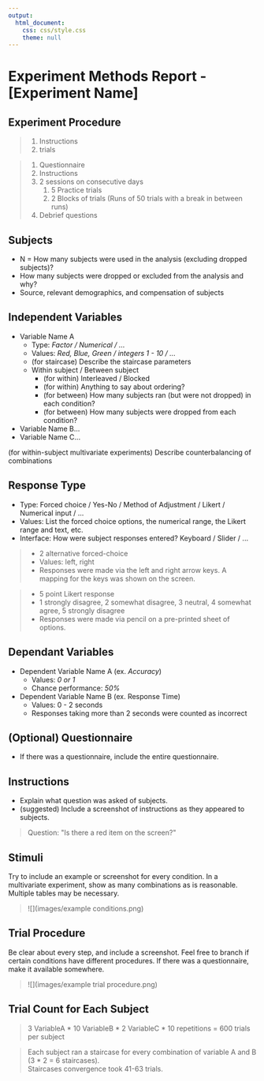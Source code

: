 ```yaml
---
output:
  html_document:
    css: css/style.css
    theme: null
---
```

# **Experiment Methods Report** - [Experiment Name]


## **Experiment Procedure** 

> 1. Instructions
> 2. trials

> 1. Questionnaire
> 1. Instructions 
> 1. 2 sessions on consecutive days
>     1. 5 Practice trials
>     1. 2 Blocks of trials (Runs of 50 trials with a break in between runs)
> 1. Debrief questions

## **Subjects**  

* N = How many subjects were used in the analysis (excluding dropped subjects)?  
* How many subjects were dropped or excluded from the analysis and why?  
* Source, relevant demographics, and compensation of subjects

## **Independent Variables**  

* Variable Name A
    * Type: *Factor / Numerical / ...*
    * Values: *Red, Blue, Green / integers 1 - 10 / ...*
    * (for staircase) Describe the staircase parameters
    * Within subject / Between subject
        * (for within) Interleaved / Blocked
        * (for within) Anything to say about ordering?
        * (for between) How many subjects ran (but were not dropped) in each condition?
        * (for between) How many subjects were dropped from each condition?
* Variable Name B...
* Variable Name C...

(for within-subject multivariate experiments) Describe counterbalancing of combinations

## **Response Type**  

* Type: Forced choice / Yes-No / Method of Adjustment / Likert / Numerical input / ...
* Values: List the forced choice options, the numerical range, the Likert range and text, etc.
* Interface: How were subject responses entered? Keyboard / Slider / ...

> * 2 alternative forced-choice
> * Values: left, right
> * Responses were made via the left and right arrow keys. A mapping for the keys was shown on the screen.
        
> * 5 point Likert response
> * 1 strongly disagree, 2 somewhat disagree, 3 neutral, 4 somewhat agree, 5 strongly disagree
> * Responses were made via pencil on a pre-printed sheet of options.

## **Dependant Variables**

* Dependent Variable Name A (ex. *Accuracy*)
    * Values: *0 or 1*
    * Chance performance: *50%*
* Dependent Variable Name B (ex. Response Time)
    * Values: 0 - 2 seconds
    * Responses taking more than 2 seconds were counted as incorrect

## **(Optional) Questionnaire**

* If there was a questionnaire, include the entire questionnaire.

## **Instructions**  

* Explain what question was asked of subjects.  
* (suggested) Include a screenshot of instructions as they appeared to subjects.

> Question: "Is there a red item on the screen?"

## **Stimuli**  
Try to include an example or screenshot for every condition. In a multivariate experiment, show as many combinations as is reasonable. Multiple tables may be necessary.

> ![](images/example conditions.png)

## **Trial Procedure**  
Be clear about every step, and include a screenshot. Feel free to branch if certain conditions have different procedures. If there was a questionnaire, make it available somewhere.

> ![](images/example trial procedure.png)


## **Trial Count for Each Subject**

> 3 VariableA * 10 VariableB * 2 VariableC * 10 repetitions = 600 trials per subject 

> Each subject ran a staircase for every combination of variable A and B (3 * 2 = 6 staircases).  
> Staircases convergence took 41-63 trials.
